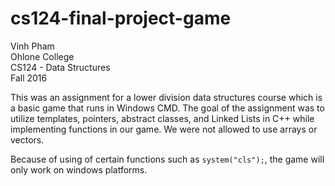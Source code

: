# cs124-final-project-game

Vinh Pham  
Ohlone College  
CS124 - Data Structures  
Fall 2016  

This was an assignment for a lower division data structures course which is a basic game that runs in Windows CMD. The goal of the assignment was to utilize templates, pointers, abstract classes, and Linked Lists in C++ while implementing functions in our game. We were not allowed to use arrays or vectors.


Because of using of certain functions such as `system("cls");`, the game will only work on windows platforms.

